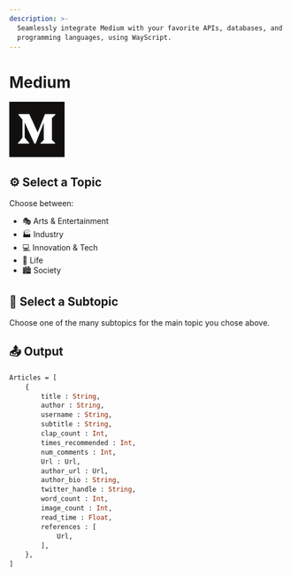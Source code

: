 ```yaml
---
description: >-
  Seamlessly integrate Medium with your favorite APIs, databases, and
  programming languages, using WayScript.
---
```


# Medium

![A place to read and write big ideas and important stories.](../../.gitbook/assets/medium.png)

## ⚙ Select a Topic

Choose between:

* 🎭 Arts & Entertainment
* 🏭 Industry
* 💻 Innovation & Tech
* 🏡 Life
* 🏙 Society

## 🔎 Select a Subtopic

Choose one of the many subtopics for the main topic you chose above.

## 📤 Output

```graphql
Articles = [
    {
        title : String, 
        author : String, 
        username : String, 
        subtitle : String, 
        clap_count : Int, 
        times_recommended : Int, 
        num_comments : Int, 
        Url : Url, 
        author_url : Url, 
        author_bio : String, 
        twitter_handle : String, 
        word_count : Int, 
        image_count : Int, 
        read_time : Float, 
        references : [
            Url,
        ],
    },
]
```



